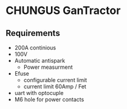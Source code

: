 # CHUNGUS GanTractor
## Requirements
- 200A continious 
- 100V 
- Automatic antispark
    - Power measurment
- Efuse
    - configurable current limit
    - current limit 60Amp  / Fet
- uart with optocuple
- M6 hole for power contacts


